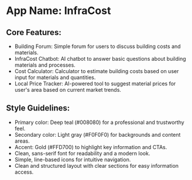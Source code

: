 # **App Name**: InfraCost

## Core Features:

- Building Forum: Simple forum for users to discuss building costs and materials.
- InfraCost Chatbot: AI chatbot to answer basic questions about building materials and processes.
- Cost Calculator: Calculator to estimate building costs based on user input for materials and quantities.
- Local Price Tracker: AI-powered tool to suggest material prices for user's area based on current market trends.

## Style Guidelines:

- Primary color: Deep teal (#008080) for a professional and trustworthy feel.
- Secondary color: Light gray (#F0F0F0) for backgrounds and content areas.
- Accent: Gold (#FFD700) to highlight key information and CTAs.
- Clean, sans-serif font for readability and a modern look.
- Simple, line-based icons for intuitive navigation.
- Clean and structured layout with clear sections for easy information access.